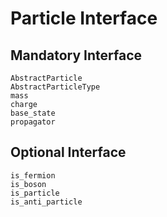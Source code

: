 # Particle Interface

## Mandatory Interface

```@docs
AbstractParticle
AbstractParticleType
mass
charge
base_state
propagator
```

## Optional Interface

```@docs
is_fermion
is_boson
is_particle
is_anti_particle
```
